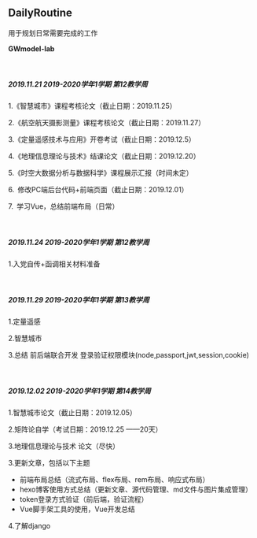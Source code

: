 ## DailyRoutine

用于规划日常需要完成的工作

**GWmodel-lab**
<br>
<br>
<br>

##### 2019.11.21     **2019-2020学年1学期**   **第12教学周**

1.《智慧城市》课程考核论文（截止日期：2019.11.25）

2.《航空航天摄影测量》课程考核论文（截止日期：2019.11.27）

3.《定量遥感技术与应用》开卷考试（截止日期：2019.12.5）

4.《地理信息理论与技术》结课论文（截止日期：2019.12.20）

5.《时空大数据分析与数据科学》课程展示汇报（时间未定）

6.&ensp;修改PC端后台代码+前端页面（截止日期：2019.12.01）

7.&ensp;学习Vue，总结前端布局（日常）
<br>
<br>
<br>

##### 2019.11.24     **2019-2020学年1学期**   **第12教学周**
1.入党自传+函调相关材料准备
<br>
<br>
<br>

##### 2019.11.29     **2019-2020学年1学期**   **第13教学周**
1.定量遥感

2.智慧城市

3.总结 前后端联合开发 登录验证权限模块(node,passport,jwt,session,cookie)
<br>
<br>
<br>

##### 2019.12.02     **2019-2020学年1学期**   **第14教学周**
1.智慧城市论文（截止日期：2019.12.05）

2.矩阵论自学（考试日期：2019.12.25   ——20天）

3.地理信息理论与技术 论文（尽快）

3.更新文章，包括以下主题
+ 前端布局总结（流式布局、flex布局、rem布局、响应式布局）
+ hexo博客使用方式总结（更新文章、源代码管理、md文件与图片集成管理）
+ token登录方式验证（前后端，验证流程）
+ Vue脚手架工具的使用，Vue开发总结

4.了解django


